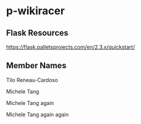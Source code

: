 # p-wikiracer

## Flask Resources
https://flask.palletsprojects.com/en/2.3.x/quickstart/

## Member Names
Tilo Reneau-Cardoso

Michele Tang

Michele Tang again

Michele Tang again again